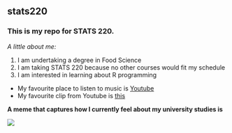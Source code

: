 ## stats220

### This is my repo for STATS 220. 

*A little about me:*

<!--- numbered lists --->
1. I am undertaking a degree in Food Science
2. I am taking STATS 220 because no other courses would fit my schedule
3. I am interested in learning about R programming
<!--- unordered lists --->
* My favourite place to listen to music is [Youtube](https://www.youtube.com/)
* My favourite clip from Youtube is [this](https://youtu.be/dQw4w9WgXcQ?feature=shared)

**A meme that captures how I currently feel about my university studies is** 

![]([https://c.tenor.com/8druEACXtX8AAAAd/tenor.gif](https://www.google.com/url?sa=i&url=https%3A%2F%2Ftenor.com%2Fsearch%2Ftired-cat-meme-gifs&psig=AOvVaw2pdgfNmLBXVxVRlqlmLyTJ&ust=1741912255826000&source=images&cd=vfe&opi=89978449&ved=0CBEQjRxqFwoTCMjqrfrmhYwDFQAAAAAdAAAAABAE))
